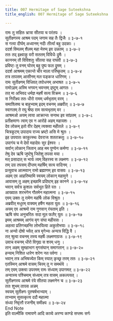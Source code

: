 ```yaml
---
title: 007 Hermitage of Sage Suteekshna
title_english: 007 Hermitage of Sage Suteekshna

---
```

रामः तु सहितः भ्रात्रा सीतया च परंतपः ।  
सुतीक्ष्णस्य आश्रम पदम् जगाम सह तैः द्विजैः ॥ ३-७-१  
स गत्वा दीर्घम् अध्वानम् नदीः तीर्त्वा बहु उदकाः ।  
ददर्श विमलम् शैलम् महा मेरुम् इव उन्नतम् ॥ ३-७-२  
ततः तद् इक्ष्वाकु वरौ सततम् विविधैः द्रुमैः ।  
काननम् तौ विविशतुः सीतया सह राघवौ ॥ ३-७-३  
प्रविष्टः तु वनम् घोरम् बहु पुष्प फल द्रुमम् ।  
ददर्श आश्रमम् एकान्ते चीर माला परिष्कृतम् ॥ ३-७-४  
तत्र तापसम् आसीनम् मल पङ्कज धारिणम् ।  
रामः सुतीक्ष्णम् विधिवत् तपोधनम् अभाषत ॥ ३-७-५  
रामोऽहम् अस्मि भगवन् भवन्तम् द्रष्टुम् आगतः ।  
तत् मा अभिवद धर्मज्ञ महर्षे सत्य विक्रम ॥ ३-७-६  
स निरीक्ष्य ततः धीरो रामम् धर्मभृताम् वरम् ।  
समाश्लिष्य च बाहुभ्याम् इदम् वचनम् अब्रवीत् ॥ ३-७-७  
स्वागतम् ते रघु श्रेष्ठ राम सत्यभृताम् वर ।  
आश्रमओ अयम् त्वया आक्रान्तः सनाथ इव सांप्रतम् ॥ ३-७-८  
प्रतीक्षमाणः त्वाम् एव न आरोहे अहम् महायशः ।  
देव लोकम् इतो वीर देहम् त्यक्त्वा महीतले ॥ ३-७-९  
चित्रकूटम् उपादाय राज्य भ्रष्टो असि मे श्रुतः ।  
इह उपयातः काकुत्स्थः देवराजः शततक्रतुः ॥ ३-७-१०  
उपागंय च मे देवो महादेवः सुर ईश्वरः ।  
सर्वान् लोकान् जितान् आह मम पुण्येन कर्मणा ॥ ३-७-११  
तेषु देव ऋषि जुष्टेषु जितेशु तपसा मया ।  
मत् प्रसादात् स भार्यः त्वम् विहरस्व स लक्ष्मणः ॥ ३-७-१२  
तम् उग्र तपसम् दीप्तम् महर्षिम् सत्य वादिनम् ।  
प्रत्युवाच आत्मवान् रामो ब्रह्माणम् इव वासवः ॥ ३-७-१३  
अहम् एव आहरिष्यामि स्वयम् लोकान् महामुने ।  
आवासम् तु अहम् इच्छामि प्रदिष्टम् इह कानने ॥ ३-७-१४  
भवान् सर्वत्र कुशलः सर्वभूत हिते रतः ।  
आख्यातः शरभंगेन गौतमेन महात्मना ॥ ३-७-१५  
एवम् उक्तः तु रामेण महर्षिः लोक विश्रुतः ।  
अब्रवीत् मधुरम् वाक्यम् हर्षेण महता युतः ॥ ३-७-१६  
अयम् एव आश्रमो राम गुणवान् रंयताम् इति ।  
ऋषि संघ अनुचरितः सदा मूल फलैर् युतः ॥ ३-७-१७  
इमम् आश्रमम् आगंय मृग संघा महीयसः ।  
अहत्वा प्रतिगच्छन्ति लोभयित्वा अकुतोभयाः ॥ ३-७-१८  
ना अन्यो दोषो भवेत् अत्र मृगेभ्यः अन्यत्र विद्धि वै ।  
तत् श्रुत्वा वचनम् तस्य महर्षेः लक्ष्मणाग्रजः ॥ ३-७-१९  
उवाच वचनम् धीरो विगृह्य स शरम् धनुः ।  
तान् अहम् सुमहाभाग मृगसंघान् समागतान् ॥ ३-७-२०  
हन्याम् निशित धारेण शरेण नत पर्वणा ।  
भवान् तत्र अभिषज्येत किम् स्यात् कृच्छ्र तरम् ततः ॥ ३-७-२१  
एतस्मिन् आश्रमे वासम् चिरम् तु न समर्थये ।  
तम् एवम् उक्त्वा उपरमम् रामः संध्याम् उपागमत् ॥ ३-७-२२  
अन्वास्य पश्चिमाम् संध्याम् तत्र वासम् अकल्पयत् ।  
सुतीक्ष्णस्य आश्रमे रंये सीतया लक्ष्मनेन च ॥ ३-७-२३  
ततः शुभम् तापस अन्नम्  
स्वयम् सुतीक्ष्णः पुरुषर्षभाभ्याम् ।  
ताभ्याम् सुसत्कृत्य ददौ महात्मा  
संध्या निवृत्तौ रजनीम् समीक्ष्य ॥ ३-७-२४  
End Note  
इति वाल्मीकि रामायणे आदि काव्ये अरण्य काण्डे सप्तमः सर्गः